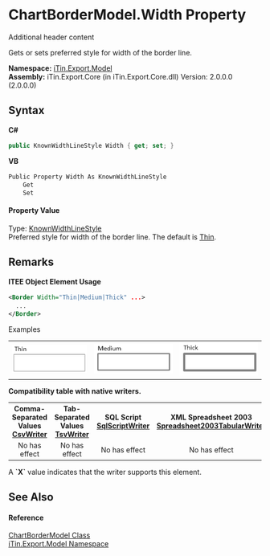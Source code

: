 # ChartBorderModel.Width Property 
Additional header content 

Gets or sets preferred style for width of the border line.

**Namespace:**&nbsp;<a href="N_iTin_Export_Model">iTin.Export.Model</a><br />**Assembly:**&nbsp;iTin.Export.Core (in iTin.Export.Core.dll) Version: 2.0.0.0 (2.0.0.0)

## Syntax

**C#**<br />
``` C#
public KnownWidthLineStyle Width { get; set; }
```

**VB**<br />
``` VB
Public Property Width As KnownWidthLineStyle
	Get
	Set
```


#### Property Value
Type: <a href="T_iTin_Export_Model_KnownWidthLineStyle">KnownWidthLineStyle</a><br />Preferred style for width of the border line. The default is <a href="T_iTin_Export_Model_KnownWidthLineStyle">Thin</a>.

## Remarks

**ITEE Object Element Usage**<br />
``` XML
<Border Width="Thin|Medium|Thick" ...>
  ...
</Border>
```

Examples
<table><tr><td align="center"><img src="Images\Border-Thin.png" alt="<Border Width='Thin' .../>" /></td><td align="center"><img src="Images\Border-Medium.png" alt="<Border Width='Medium' .../>" /></td><td align="center"><img src="Images\Border-Thick.png" alt="<Border Width='Thick' .../>" /></td></tr></table><strong>Compatibility table with native writers.</strong><table><tr><th>Comma-Separated Values<br /><a href="T_iTin_Export_Writers_CsvWriter">CsvWriter</a></th><th>Tab-Separated Values<br /><a href="T_iTin_Export_Writers_TsvWriter">TsvWriter</a></th><th>SQL Script<br /><a href="T_iTin_Export_Writers_SqlScriptWriter">SqlScriptWriter</a></th><th>XML Spreadsheet 2003<br /><a href="T_iTin_Export_Writers_Spreadsheet2003TabularWriter">Spreadsheet2003TabularWriter</a></th></tr><tr><td align="center">No has effect</td><td align="center">No has effect</td><td align="center">No has effect</td><td align="center">No has effect</td></tr></table> A <strong>`X`</strong> value indicates that the writer supports this element.


## See Also


#### Reference
<a href="T_iTin_Export_Model_ChartBorderModel">ChartBorderModel Class</a><br /><a href="N_iTin_Export_Model">iTin.Export.Model Namespace</a><br />